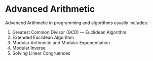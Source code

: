 # Advanced Arithmetic
Advanced Arithmetic in programming and algorithms usually includes:
1. Greatest Common Divisor (GCD) — Euclidean Algorithm
2. Extended Euclidean Algorithm
3. Modular Arithmetic and Modular Exponentiation
4. Modular Inverse
5. Solving Linear Congruences
